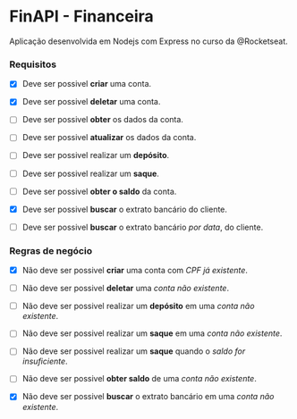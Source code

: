 # FinAPI - Financeira

Aplicação desenvolvida em Nodejs com Express no curso da @Rocketseat.

### Requisitos

- [x] Deve ser possivel **criar** uma conta.
- [x] Deve ser possivel **deletar** uma conta.
- [ ] Deve ser possivel **obter** os dados da conta.
- [ ] Deve ser possivel **atualizar** os dados da conta.

- [ ] Deve ser possivel realizar um **depósito**.
- [ ] Deve ser possivel realizar um **saque**.

- [ ] Deve ser possivel **obter o saldo** da conta.

- [x] Deve ser possivel **buscar** o extrato bancário do cliente.
- [ ] Deve ser possivel **buscar** o extrato bancário _por data_, do cliente.

### Regras de negócio

- [x] Não deve ser possivel **criar** uma conta com _CPF já existente_.
- [ ] Não deve ser possivel **deletar** uma _conta não existente_.

- [ ] Não deve ser possivel realizar um **depósito** em uma _conta não existente_.
- [ ] Não deve ser possivel realizar um **saque** em uma _conta não existente_.
- [ ] Não deve ser possivel realizar um **saque** quando o _saldo for insuficiente_.

- [ ] Não deve ser possivel **obter saldo** de uma _conta não existente_.

- [x] Não deve ser possivel **buscar** o extrato bancário em uma _conta não existente_.
